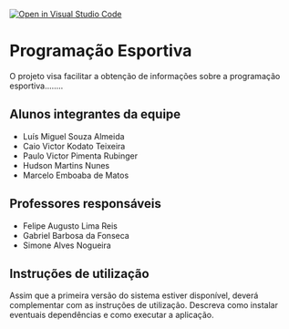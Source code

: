 [![Open in Visual Studio Code](https://classroom.github.com/assets/open-in-vscode-c66648af7eb3fe8bc4f294546bfd86ef473780cde1dea487d3c4ff354943c9ae.svg)](https://classroom.github.com/online_ide?assignment_repo_id=8436273&assignment_repo_type=AssignmentRepo)
# Programação Esportiva
O projeto visa facilitar a obtenção de informações sobre a programação esportiva........

## Alunos integrantes da equipe

* Luís Miguel Souza Almeida
* Caio Victor Kodato Teixeira
* Paulo Victor Pimenta Rubinger
* Hudson Martins Nunes
* Marcelo Emboaba de Matos

## Professores responsáveis

* Felipe Augusto Lima Reis
* Gabriel Barbosa da Fonseca
* Simone Alves Nogueira

## Instruções de utilização

Assim que a primeira versão do sistema estiver disponível, deverá complementar com as instruções de utilização. Descreva como instalar eventuais dependências e como executar a aplicação.
